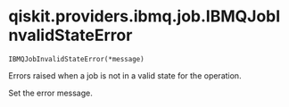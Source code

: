 # qiskit.providers.ibmq.job.IBMQJobInvalidStateError



`IBMQJobInvalidStateError(*message)`

Errors raised when a job is not in a valid state for the operation.

Set the error message.

